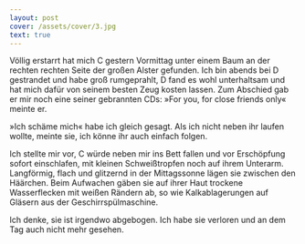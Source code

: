 ```yaml
---
layout: post
cover: /assets/cover/3.jpg
text: true
---
```

Völlig erstarrt hat mich C gestern Vormittag unter einem Baum an der rechten rechten Seite der großen Alster gefunden. Ich bin abends bei D gestrandet und habe groß rumgeprahlt, D fand es wohl unterhaltsam und hat mich dafür von seinem besten Zeug kosten lassen. Zum Abschied gab er mir noch eine seiner gebrannten CDs: »For you, for close friends only« meinte er.

»Ich schäme mich« habe ich gleich gesagt. Als ich nicht neben ihr laufen wollte, meinte sie, ich könne ihr auch einfach folgen. 

Ich stellte mir vor, C würde neben mir ins Bett fallen und vor Erschöpfung sofort einschlafen, mit kleinen Schweißtropfen noch auf ihrem Unterarm. Langförmig, flach und glitzernd in der Mittagssonne lägen sie zwischen den Häärchen. Beim Aufwachen gäben sie auf ihrer Haut trockene Wasserflecken mit weißen Rändern ab, so wie Kalkablagerungen auf Gläsern aus der Geschirrspülmaschine.

Ich denke, sie ist irgendwo abgebogen. Ich habe sie verloren und an dem Tag auch nicht mehr gesehen.